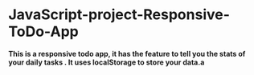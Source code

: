 # JavaScript-project-Responsive-ToDo-App

<b> This is a responsive todo app, it has the feature to tell you the stats of your daily tasks . It uses localStorage to store your data.a</b>
